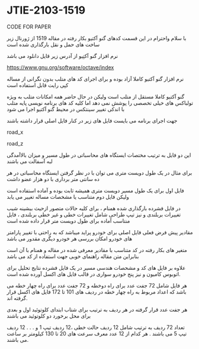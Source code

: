 # JTIE-2103-1519
CODE FOR PAPER


با سلام  واحترام 
در این قسمت کدهای گنو آکتیو بکار رفته در مقاله 1519 از ژورنال زیر ساخت های حمل و نقل بارگذاری شده است

نرم افزار گنو آکتِیو از آدرس زیر قایل دانلود می باشد

https://www.gnu.org/software/octave/index

نرم افزار گنو آکتیو کاملا آزاد بوده و برای اجرای کد های متلب بدون نگرانی از مساله کپی رایت قابل استفاده است

گنو آکتیو کاملا مستقل از متلب است ولیکن در حال حاضر همه امکانات متلب به ویژه تولباکس های خیلی تخصصی را پوشش نمی دهد اما کلیه کد های برنامه نویسی پایه متلب با اندکی تغییر سینتکس در محیط گنو آکتیو اجرا می شود

جهت اجرای برنامه می بایست فایل های زیر در کنار فایل اصلی قرار داشته باشند

road_x

road_z

این دو فایل به ترتیب مختصات ایستگاه های محاسباتی در طول مسیر و میزان بالاآمدگی لبه آسفالت می باشند

برای مثال در یک طول دویست متری می توان با در نظر گرفتن ایستگاه محاسباتی در هر ده سانتی متر برداری با دو هزار عضو داشت

فایل اول برای یک طول مسیر دویست متری همیشه ثابت بوده و آماده استفاده است ولیکن فایل دوم متناسب یا مشخصات مساله تغییر می یابد

در فایل فشرده بارگذاری شده همنام ، برای کلیه حالات متصور ازحیث بیشینه شیب تغییرات بربلندی و نیز تیپ طراحی شامل تغییرات خطی و غیر خطی بربلندی ، فایل منتاسب آماده برای طول دویست متر قرار داده شده است

مقادیر پیش فرض فعلی فایل اصلی برای خودرو پراید میباشد که به راحتی با تغییر پارامتر های خودرو امکان بررسی هر خودرو دیگری مقدور می باشد

متغیر های بکار رفته در کد متناسب با مقادیر معرفی شده در مقاله و همنام با آن است بنابراین متن مقاله راهنمای خوبی جهت استفاده از کد می باشد

علاوه بر فایل های کد و مشحصات هندسی مسیر در یک فایل فشرده نتایج تحلیل برای اتوبوس کامیون و نیز پنج خودرو سواری در قالب فایل های اکسل آورده شده است.

هر فایل شامل 72 جفت عدد برای راه دوخطه و 72 جفت عدد برای راه چهار خطه می باشد که اعداد مربوط به راه چهار خطه در ردیف های 101 تا 172  فایل های اکسل قرار گرفته اند.

هر جفت عدد قرار گرفته در هر ردیف به ترتیب برای شتاب ابتدای کلوتوئید اول و بعدی برای محل برخورد دو کلوتوئید می باشند

تعداد 72 ردیف به ترتیب شامل 12 ردیف حالت خطی ،12 ردیف تیپ 1 و . . . 12 ردیف تیپ 5 می باشند . هر کدام از 12 عدد معرف سرعت های 20 تا 130 کیلومتر بر ساعت می باشند.


